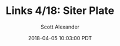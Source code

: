 ---
layout: podcast
title: "Links 4/18: Siter Plate"
author: Scott Alexander
description: https://slatestarcodex.com/2018/04/05/links-4-18-siter-plate/
date: 2018-04-05 10:03:00 PDT
length: 2554379
duration: 638
guid: links-4-18-siter-plate
---